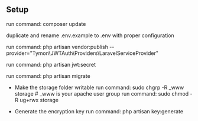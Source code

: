 ## Setup

run command: composer update

duplicate and rename .env.example to .env with proper configuration

run command: php artisan vendor:publish --provider="Tymon\JWTAuth\Providers\LaravelServiceProvider"

run command: php artisan jwt:secret

run command: php artisan migrate

- Make the storage folder writable
run command: sudo chgrp -R _www storage # _www is your apache user group
run command: sudo chmod -R ug+rwx storage

- Generate the encryption key
run command: php artisan key:generate
